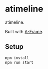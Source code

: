 # atimeline

atimeline.

Built with [A-Frame](https://aframe.io).

## Setup

```sh
npm install
npm run start
```
